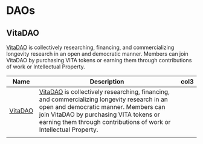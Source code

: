 # DAOs

## VitaDAO

[VitaDAO](https://www.vitadao.com/) is collectively researching, financing, and commercializing longevity research in an open and democratic manner.  Members can join VitaDAO by purchasing VITA tokens or earning them through contributions of work or Intellectual Property.


| Name                                | Description                                                                                                                                                                                                                                                                      | col3 |
|-------------------------------------|----------------------------------------------------------------------------------------------------------------------------------------------------------------------------------------------------------------------------------------------------------------------------------|------|
| [VitaDAO](https://www.vitadao.com/) | [VitaDAO](https://www.vitadao.com/) is collectively researching, financing, and commercializing longevity research in an open and democratic manner.  Members can join VitaDAO by purchasing VITA tokens or earning them through contributions of work or Intellectual Property. |      |
|                                     |                                                                                                                                                                                                                                                                                  |      |
